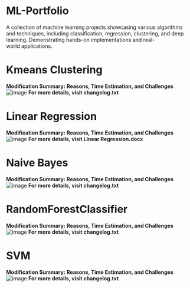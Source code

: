 # ML-Portfolio
A collection of machine learning projects showcasing various algorithms and techniques, including classification, regression, clustering, and deep learning. Demonstrating hands-on implementations and real-world applications.

# Kmeans Clustering
**Modification Summary: Reasons, Time Estimation, and Challenges**
![image](https://github.com/user-attachments/assets/4183c0d8-5a97-41a6-9e86-e325e34e4766)
**For more details, visit changelog.txt**

# Linear Regression
**Modification Summary: Reasons, Time Estimation, and Challenges**
![image](https://github.com/user-attachments/assets/066d1359-38a9-45a1-8ced-892b74ff0a4b)
**For more details, visit Linear Regression.docx**

# Naive Bayes
**Modification Summary: Reasons, Time Estimation, and Challenges**
![image](https://github.com/user-attachments/assets/b03c1324-fb03-40df-b28e-f8ec2ba82e90)
**For more details, visit changelog.txt**

# RandomForestClassifier
**Modification Summary: Reasons, Time Estimation, and Challenges**
![image](https://github.com/user-attachments/assets/e950e59a-b51e-4b24-95ec-f6781b1974db) 
**For more details, visit changelog.txt** 

# SVM
**Modification Summary: Reasons, Time Estimation, and Challenges**
![image](https://github.com/user-attachments/assets/acbce705-130a-48a5-a1a2-85698870653f)
**For more details, visit changelog.txt** 





